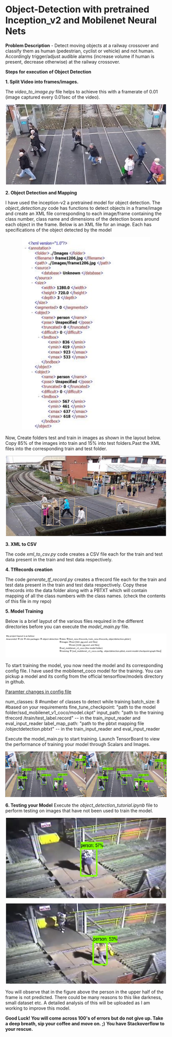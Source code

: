 # Object-Detection with pretrained Inception_v2 and Mobilenet Neural Nets

**Problem Description** - Detect moving objects at a railway crossover and classify them as human (pedestrian, cyclist or vehicle) and not human. Accordingly trigger/adjust audible alarms (increase volume if human is present, decrease otherwise) at the railway crossover.

**Steps for execution of Object Detection**

**1. Split Video into frames/images.**

The *video_to_image.py* file helps to achieve this with a framerate of 0.01 (image captured every 0.01sec of the video).

<p align="center">
    <img src="frame2051.jpg" alt="Image" width="500" height="250" />
</p>

**2. Object Detection and Mapping**

I have used the inception-v2 a pretrained model for object detection. The *object_detection.py* code has functions to detect objects in a frame/image and create an XML file corresponding to each image/frame containing the class number, class name and dimensions of the detection boxes around each object in the frame. Below is an XML file for an image. Each <object> has specifications of the object detected by the model

<p align="center">
    <img src="xml1206.JPG" alt="xml for image" width="400" height="600" />
</p>


Now, Create folders test and train in images as shown in the layout below. Copy 85% of the images into train and 15% into test folders.Past the XML files into the corresponding train and test folder.


<p align="center">
    <img src="frame1206.jpg" alt="obj-detn for image" width="500" height="250" />
</p>

**3. XML to CSV**

The code *xml_to_csv.py* code creates a CSV file each for the train and test data present in the train and test data respectively.

**4. TfRecords creation**

The code *generate_tf_record.py* creates a tfrecord file each for the train and test data present in the train and test data respectively. Copy these tfrecords into the data folder along with a PBTXT which will contain mapping of all the class numbers with the class names. (check the contents of this file in my repo)

**5. Model Training**

Below is a brief layput of the various files required in the different directories before you can execute the *model_main.py* file.

![layout image](layout.png) 

To start training the model, you now need the model and its corresponding config file. I have used the mobilenet_coco model for the training. You can pickup a model and its config from the official tensorflow/models directory in github.

<ins>Paramter changes in config file</ins>

num_classes: 8 #number of classes to detect while training
batch_size: 8 #based on your requirements
fine_tune_checkpoint: "path to the model folder/ssd_mobilenet_v1_coco/model.ckpt"
input_path: "path to the training tfrecord /train/test_label.record" -- in the train_input_reader and eval_input_reader
label_map_path: "path to the pbtxt mapping file /objectdetection.pbtxt" -- in the train_input_reader and eval_input_reader


Execute the model_main.py to start training. Launch TensorBoard to view the performance of training your model through Scalars and Images.

 ![tensorboard files](individualImage.png)
 
**6. Testing your Model**
Execute the *object_detection_tutorial.ipynb* file to perform testing on images that have not been used to train the model.

<p align="center">
    <img src="o1.JPG" alt="prediction1" width="500" height="250" />
</p>

<p align="center">
    <img src="o2.JPG" alt="prediction2" width="500" height="250" />
</p>
 
 You will observe that in the figure above the person in the upper half of the frame is not predicted. There could be many reasons to this like darkness, small dataset etc. A detailed analysis of this will be uploaded as I am working to improve this model.
 
**Good Luck! You will come across 100's of errors but do not give up. Take a deep breath, sip your coffee and move on. ;)**
**You have Stackoverflow to your rescue.**
